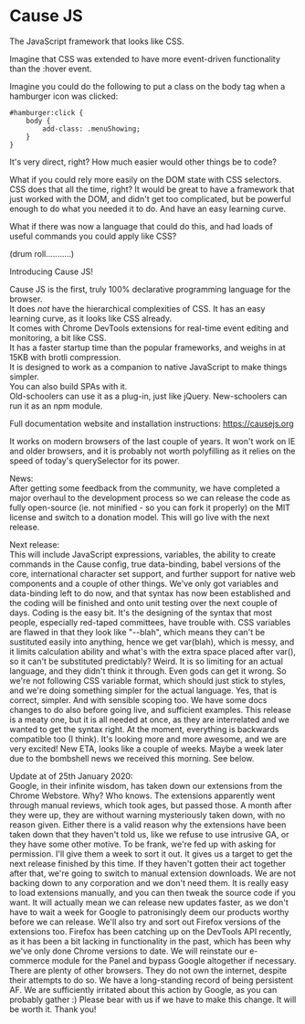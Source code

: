 # Cause JS
The JavaScript framework that looks like CSS.

Imagine that CSS was extended to have more event-driven functionality than the :hover event.

Imagine you could do the following to put a class on the body tag when a hamburger icon was clicked:

```
#hamburger:click {
    body {
        add-class: .menuShowing;
    }
}
```

It's very direct, right? How much easier would other things be to code?

What if you could rely more easily on the DOM state with CSS selectors. CSS does that all the time, right? It would be great to have a framework that just worked with the DOM, and didn't get too complicated, but be powerful enough to do what you needed it to do. And have an easy learning curve.

What if there was now a language that could do this, and had loads of useful commands you could apply like CSS?

(drum roll...........)

Introducing Cause JS!

Cause JS is the first, truly 100% declarative programming language for the browser.<br>
It does *not* have the hierarchical complexities of CSS. It has an easy learning curve, as it looks like CSS already.<br>
It comes with Chrome DevTools extensions for real-time event editing and monitoring, a bit like CSS.<br>
It has a faster startup time than the popular frameworks, and weighs in at 15KB with brotli compression.<br>
It is designed to work as a companion to native JavaScript to make things simpler.<br>
You can also build SPAs with it.<br>
Old-schoolers can use it as a plug-in, just like jQuery. New-schoolers can run it as an npm module.

Full documentation website and installation instructions:
https://causejs.org

It works on modern browsers of the last couple of years. It won't work on IE and older browsers, and it is probably not worth polyfilling as it relies on the speed of today's querySelector for its power.

News:<br>
After getting some feedback from the community, we have completed a major overhaul to the development process so we can release the code as fully open-source (ie. not minified - so you can fork it properly) on the MIT license and switch to a donation model. This will go live with the next release.

Next release:<br>
This will include JavaScript expressions, variables, the ability to create commands in the Cause config, true data-binding, babel versions of the core, international character set support, and further support for native web components and a couple of other things. We've only got variables and data-binding left to do now, and that syntax has now been established and the coding will be finished and onto unit testing over the next couple of days. Coding is the easy bit. It's the designing of the syntax that most people, especially red-taped committees, have trouble with. CSS variables are flawed in that they look like "--blah", which means they can't be sustituted easily into anything, hence we get var(blah), which is messy, and it limits calculation ability and what's with the extra space placed after var(), so it can't be substituted predictably? Weird. It is so limiting for an actual language, and they didn't think it through. Even gods can get it wrong. So we're not following CSS variable format, which should just stick to styles, and we're doing something simpler for the actual language. Yes, that is correct, simpler. And with sensible scoping too. We have some docs changes to do also before going live, and sufficient examples. This release is a meaty one, but it is all needed at once, as they are interrelated and we wanted to get the syntax right. At the moment, everything is backwards compatible too (I think). It's looking more and more awesome, and we are very excited! New ETA, looks like a couple of weeks. Maybe a week later due to the bombshell news we received this morning. See below.

Update at of 25th January 2020:<br>
Google, in their infinite wisdom, has taken down our extensions from the Chrome Webstore. Why? Who knows. The extensions apparently went through manual reviews, which took ages, but passed those. A month after they were up, they are without warning mysteriously taken down, with no reason given. Either there is a valid reason why the extensions have been taken down that they haven't told us, like we refuse to use intrusive GA, or they have some other motive. To be frank, we're fed up with asking for permission. I'll give them a week to sort it out. It gives us a target to get the next release finished by this time. If they haven't gotten their act together after that, we're going to switch to manual extension downloads. We are not backing down to any corporation and we don't need them. It is really easy to load extensions manually, and you can then tweak the source code if you want. It will actually mean we can release new updates faster, as we don't have to wait a week for Google to patronisingly deem our products worthy before we can release. We'll also try and sort out Firefox versions of the extensions too. Firefox has been catching up on the DevTools API recently, as it has been a bit lacking in functionality in the past, which has been why we've only done Chrome versions to date. We will reinstate our e-commerce module for the Panel and bypass Google altogether if necessary. There are plenty of other browsers. They do not own the internet, despite their attempts to do so. We have a long-standing record of being persistent AF. We are sufficiently irritated about this action by Google, as you can probably gather :) Please bear with us if we have to make this change. It will be worth it. Thank you!
